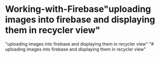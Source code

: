 # Working-with-Firebase"uploading images into firebase and displaying them in recycler view" 
"uploading images into firebase and displaying them in recycler view" 
"# uploading images into firebase and displaying them in recycler view"
